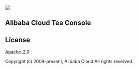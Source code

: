 ![](https://aliyunsdk-pages.alicdn.com/icons/AlibabaCloud.svg)

## Alibaba Cloud Tea Console

## License

[Apache-2.0](http://www.apache.org/licenses/LICENSE-2.0)

Copyright (c) 2009-present, Alibaba Cloud All rights reserved.
